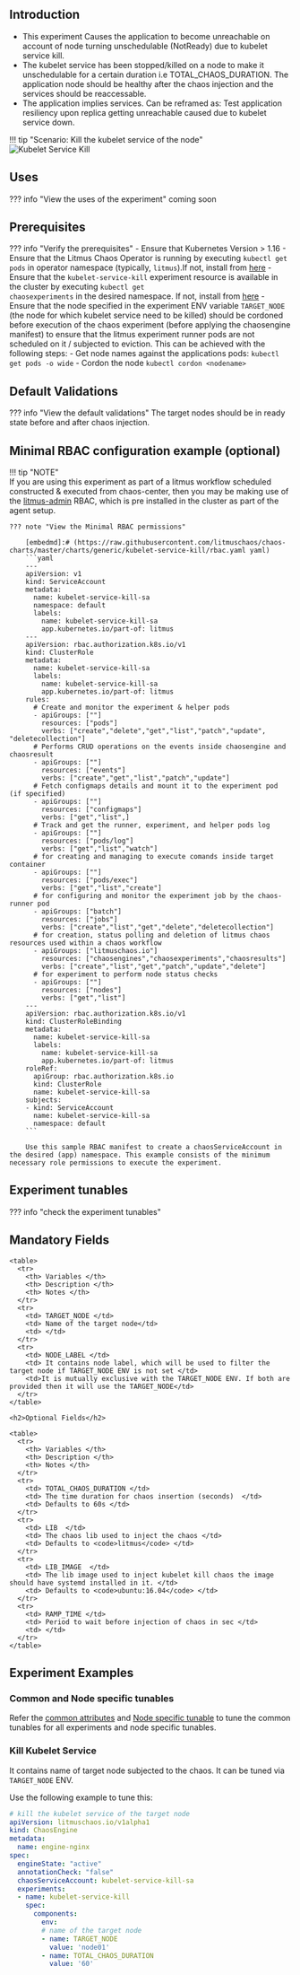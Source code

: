 ## Introduction

- This experiment Causes the application to become unreachable on account of node turning unschedulable (NotReady) due to kubelet service kill.
- The kubelet service has been stopped/killed on a node to make it unschedulable for a certain duration i.e TOTAL_CHAOS_DURATION. The application node should be healthy after the chaos injection and the services should be reaccessable.
- The application implies services. Can be reframed as: Test application resiliency upon replica getting unreachable caused due to kubelet service down.

!!! tip "Scenario: Kill the kubelet service of the node"    
    ![Kubelet Service Kill](../../images/svc-kill.png)

## Uses

??? info "View the uses of the experiment" 
    coming soon

## Prerequisites

??? info "Verify the prerequisites" 
    - Ensure that Kubernetes Version > 1.16 
    - Ensure that the Litmus Chaos Operator is running by executing <code>kubectl get pods</code> in operator namespace (typically, <code>litmus</code>).If not, install from <a href="https://v1-docs.litmuschaos.io/docs/getstarted/#install-litmus">here</a>
    - Ensure that the <code>kubelet-service-kill</code> experiment resource is available in the cluster by executing <code>kubectl get chaosexperiments</code> in the desired namespace. If not, install from <a href="https://hub.litmuschaos.io/api/chaos/master?file=charts/generic/kubelet-service-kill/experiment.yaml">here</a>
    - Ensure that the node specified in the experiment ENV variable <code>TARGET_NODE</code> (the node for which kubelet service need to be killed) should be cordoned before execution of the chaos experiment (before applying the chaosengine manifest) to ensure that the litmus experiment runner pods are not scheduled on it / subjected to eviction. This can be achieved with the following steps:
        - Get node names against the applications pods: <code>kubectl get pods -o wide</code>
        - Cordon the node <code>kubectl cordon &lt;nodename&gt;</code>
    
## Default Validations

??? info "View the default validations" 
    The target nodes should be in ready state before and after chaos injection.

## Minimal RBAC configuration example (optional)

!!! tip "NOTE"   
    If you are using this experiment as part of a litmus workflow scheduled constructed & executed from chaos-center, then you may be making use of the [litmus-admin](https://litmuschaos.github.io/litmus/litmus-admin-rbac.yaml) RBAC, which is pre installed in the cluster as part of the agent setup.

    ??? note "View the Minimal RBAC permissions"

        [embedmd]:# (https://raw.githubusercontent.com/litmuschaos/chaos-charts/master/charts/generic/kubelet-service-kill/rbac.yaml yaml)
        ```yaml
        ---
        apiVersion: v1
        kind: ServiceAccount
        metadata:
          name: kubelet-service-kill-sa
          namespace: default
          labels:
            name: kubelet-service-kill-sa
            app.kubernetes.io/part-of: litmus
        ---
        apiVersion: rbac.authorization.k8s.io/v1
        kind: ClusterRole
        metadata:
          name: kubelet-service-kill-sa
          labels:
            name: kubelet-service-kill-sa
            app.kubernetes.io/part-of: litmus
        rules:
          # Create and monitor the experiment & helper pods
          - apiGroups: [""]
            resources: ["pods"]
            verbs: ["create","delete","get","list","patch","update", "deletecollection"]
          # Performs CRUD operations on the events inside chaosengine and chaosresult
          - apiGroups: [""]
            resources: ["events"]
            verbs: ["create","get","list","patch","update"]
          # Fetch configmaps details and mount it to the experiment pod (if specified)
          - apiGroups: [""]
            resources: ["configmaps"]
            verbs: ["get","list",]
          # Track and get the runner, experiment, and helper pods log 
          - apiGroups: [""]
            resources: ["pods/log"]
            verbs: ["get","list","watch"]  
          # for creating and managing to execute comands inside target container
          - apiGroups: [""]
            resources: ["pods/exec"]
            verbs: ["get","list","create"]
          # for configuring and monitor the experiment job by the chaos-runner pod
          - apiGroups: ["batch"]
            resources: ["jobs"]
            verbs: ["create","list","get","delete","deletecollection"]
          # for creation, status polling and deletion of litmus chaos resources used within a chaos workflow
          - apiGroups: ["litmuschaos.io"]
            resources: ["chaosengines","chaosexperiments","chaosresults"]
            verbs: ["create","list","get","patch","update","delete"]
          # for experiment to perform node status checks
          - apiGroups: [""]
            resources: ["nodes"]
            verbs: ["get","list"]
        ---
        apiVersion: rbac.authorization.k8s.io/v1
        kind: ClusterRoleBinding
        metadata:
          name: kubelet-service-kill-sa
          labels:
            name: kubelet-service-kill-sa
            app.kubernetes.io/part-of: litmus
        roleRef:
          apiGroup: rbac.authorization.k8s.io
          kind: ClusterRole
          name: kubelet-service-kill-sa
        subjects:
        - kind: ServiceAccount
          name: kubelet-service-kill-sa
          namespace: default
        ```

        Use this sample RBAC manifest to create a chaosServiceAccount in the desired (app) namespace. This example consists of the minimum necessary role permissions to execute the experiment.

## Experiment tunables

??? info "check the experiment tunables"
    <h2>Mandatory Fields</h2>

    <table>
      <tr>
        <th> Variables </th>
        <th> Description </th>
        <th> Notes </th>
      </tr>
      <tr>
        <td> TARGET_NODE </td>
        <td> Name of the target node</td>
        <td> </td>
      </tr>
      <tr>
        <td> NODE_LABEL </td>
        <td> It contains node label, which will be used to filter the target node if TARGET_NODE ENV is not set </td>
        <td>It is mutually exclusive with the TARGET_NODE ENV. If both are provided then it will use the TARGET_NODE</td>
      </tr>
    </table>
    
    <h2>Optional Fields</h2>

    <table>
      <tr>
        <th> Variables </th>
        <th> Description </th>
        <th> Notes </th>
      </tr>
      <tr>
        <td> TOTAL_CHAOS_DURATION </td>
        <td> The time duration for chaos insertion (seconds)  </td>
        <td> Defaults to 60s </td>
      </tr>
      <tr>
        <td> LIB  </td>
        <td> The chaos lib used to inject the chaos </td>
        <td> Defaults to <code>litmus</code> </td>
      </tr>
      <tr>
        <td> LIB_IMAGE  </td>
        <td> The lib image used to inject kubelet kill chaos the image should have systemd installed in it. </td>
        <td> Defaults to <code>ubuntu:16.04</code> </td>
      </tr>  
      <tr>
        <td> RAMP_TIME </td>
        <td> Period to wait before injection of chaos in sec </td>
        <td> </td>
      </tr>
    </table>

## Experiment Examples

### Common and Node specific tunables

Refer the [common attributes](../common/common-tunables-for-all-experiments.md) and [Node specific tunable](common-tunables-for-node-experiments.md) to tune the common tunables for all experiments and node specific tunables.  

### Kill Kubelet Service

It contains name of target node subjected to the chaos. It can be tuned via `TARGET_NODE` ENV.

Use the following example to tune this:

[embedmd]:# (https://raw.githubusercontent.com/litmuschaos/litmus/master/mkdocs/docs/experiments/categories/nodes/kubelet-service-kill/kubelet-service-kill.yaml yaml)
```yaml
# kill the kubelet service of the target node
apiVersion: litmuschaos.io/v1alpha1
kind: ChaosEngine
metadata:
  name: engine-nginx
spec:
  engineState: "active"
  annotationCheck: "false"
  chaosServiceAccount: kubelet-service-kill-sa
  experiments:
  - name: kubelet-service-kill
    spec:
      components:
        env:
        # name of the target node
        - name: TARGET_NODE
          value: 'node01'
        - name: TOTAL_CHAOS_DURATION
          value: '60'
```
